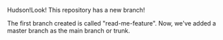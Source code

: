 Hudson!Look! This repository has a new branch!

The first branch created is called "read-me-feature". Now, we've added a master branch as the main branch or trunk.
